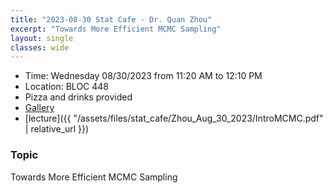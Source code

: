 ```yaml
---
title: "2023-08-30 Stat Cafe - Dr. Quan Zhou"
excerpt: "Towards More Efficient MCMC Sampling"
layout: single
classes: wide
---
```


- Time: Wednesday 08/30/2023 from 11:20 AM to 12:10 PM
- Location: BLOC 448
- Pizza and drinks provided
- [Gallery](/StatCafe/2023-08-30-gallery/)
- [lecture]({{ "/assets/files/stat_cafe/Zhou_Aug_30_2023/IntroMCMC.pdf" | relative_url }})


### Topic

Towards More Efficient MCMC Sampling

